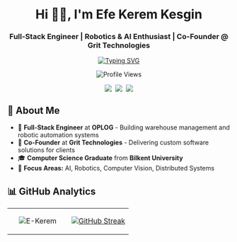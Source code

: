 <h1 align="center">Hi 👋🏼, I'm Efe Kerem Kesgin</h1>
<h3 align="center">Full-Stack Engineer | Robotics & AI Enthusiast | Co-Founder @ Grit Technologies</h3>

<!-- Typing Animation -->
<p align="center">
  <a href="https://git.io/typing-svg">
    <img src="https://readme-typing-svg.herokuapp.com?font=Fira+Code&pause=1000&color=F75C7E&center=true&vCenter=true&width=700&lines=Building+WMS+and+Robotic+Automation+Systems;2%2B+Years+Experience+in+Full-Stack+Development;Working+with+AI%2FML+and+Computer+Vision;Co-Founder+at+Grit+Technologies" alt="Typing SVG" />
  </a>

   <div align="center">
  <img src="https://komarev.com/ghpvc/?username=E-Kerem&style=for-the-badge&color=ff6b6b&label=PROFILE+VIEWS" alt="Profile Views" />
</div>
</p>

<!-- Profile Views and Contact Buttons -->

<div align="center">
  <samp>
    <p align="center">
      <a href="https://linkedin.com/in/keremkesgin" target="blank"><img align="center" src="https://img.shields.io/badge/Linkedin-0A66C2?style=for-the-badge&logo=linkedin&logoColor=white&link=https://linkedin.com/in/keremkesgin" /></a>
      <a href="https://medium.com/@kesginkerem" target="blank"><img align="center" src="https://img.shields.io/badge/Medium-000000?style=for-the-badge&logo=medium&logoColor=white&link=https://medium.com/@kesginkerem" /></a>
      <a href="mailto:kesginkerem@gmail.com" target="blank"><img align="center" src="https://img.shields.io/badge/Gmail-EA4335?style=for-the-badge&logo=gmail&logoColor=white&link=mailto:kesginkerem@gmail.com" /></a>
    </p>
  </samp>
</div>


## 🚀 About Me
- 🔭 **Full-Stack Engineer** at **OPLOG** - Building warehouse management and robotic automation systems
- 🚀 **Co-Founder** at **Grit Technologies** - Delivering custom software solutions for clients
- 🎓 **Computer Science Graduate** from **Bilkent University** 
- 🤖 **Focus Areas:** AI, Robotics, Computer Vision, Distributed Systems

## 📊 GitHub Analytics

<table>
<tr>
<td width="50%">
<p align="center">
  <img src="https://github-readme-activity-graph.vercel.app/graph?username=E-Kerem&theme=radical&hide_border=true&bg_color=0d1117&color=ff6b6b&line=ff6b6b&point=ff6b6b&area=true&area_color=ff6b6b&custom_title=Contribution%20Graph&width=370&height=500&radius=14" alt="E-Kerem" />
</p>
</td>
<td width="50%">
<p align="center">
  <a href="https://git.io/streak-stats"><img src="https://github-readme-streak-stats.herokuapp.com?user=E-Kerem&theme=radical&hide_border=true&border_radius=4.4&card_width=492&card_height=208&background=0D1117&ring=FF6B6B&fire=FF6B6B&currStreakLabel=FF6B6B&sideLabels=FF6B6B&currStreakNum=FFFFFF&sideNums=FFFFFF&dates=FFFFFF" alt="GitHub Streak" /></a>
</p>
</td>
</tr>
</table>
